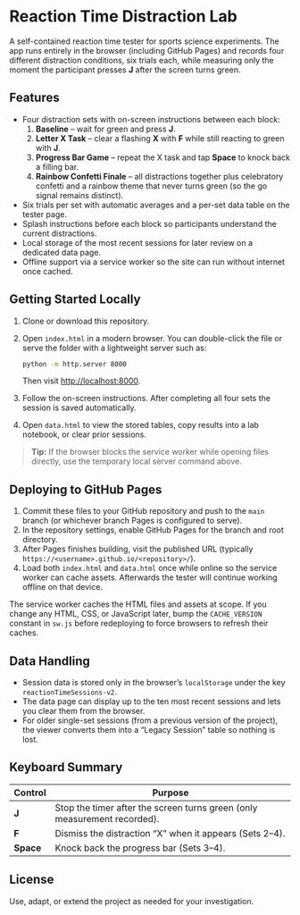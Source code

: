 # Reaction Time Distraction Lab

A self-contained reaction time tester for sports science experiments. The app runs entirely in the browser (including GitHub Pages) and records four different distraction conditions, six trials each, while measuring only the moment the participant presses **J** after the screen turns green.

## Features

- Four distraction sets with on-screen instructions between each block:
  1. **Baseline** – wait for green and press **J**.
  2. **Letter X Task** – clear a flashing **X** with **F** while still reacting to green with **J**.
  3. **Progress Bar Game** – repeat the X task and tap **Space** to knock back a filling bar.
  4. **Rainbow Confetti Finale** – all distractions together plus celebratory confetti and a rainbow theme that never turns green (so the go signal remains distinct).
- Six trials per set with automatic averages and a per-set data table on the tester page.
- Splash instructions before each block so participants understand the current distractions.
- Local storage of the most recent sessions for later review on a dedicated data page.
- Offline support via a service worker so the site can run without internet once cached.

## Getting Started Locally

1. Clone or download this repository.
2. Open `index.html` in a modern browser. You can double-click the file or serve the folder with a lightweight server such as:

   ```bash
   python -m http.server 8000
   ```

   Then visit <http://localhost:8000>.
3. Follow the on-screen instructions. After completing all four sets the session is saved automatically.
4. Open `data.html` to view the stored tables, copy results into a lab notebook, or clear prior sessions.

> **Tip:** If the browser blocks the service worker while opening files directly, use the temporary local server command above.

## Deploying to GitHub Pages

1. Commit these files to your GitHub repository and push to the `main` branch (or whichever branch Pages is configured to serve).
2. In the repository settings, enable GitHub Pages for the branch and root directory.
3. After Pages finishes building, visit the published URL (typically `https://<username>.github.io/<repository>/`).
4. Load both `index.html` and `data.html` once while online so the service worker can cache assets. Afterwards the tester will continue working offline on that device.

The service worker caches the HTML files and assets at scope. If you change any HTML, CSS, or JavaScript later, bump the `CACHE_VERSION` constant in `sw.js` before redeploying to force browsers to refresh their caches.

## Data Handling

- Session data is stored only in the browser’s `localStorage` under the key `reactionTimeSessions-v2`.
- The data page can display up to the ten most recent sessions and lets you clear them from the browser.
- For older single-set sessions (from a previous version of the project), the viewer converts them into a “Legacy Session” table so nothing is lost.

## Keyboard Summary

| Control | Purpose |
| ------- | ------- |
| **J** | Stop the timer after the screen turns green (only measurement recorded). |
| **F** | Dismiss the distraction “X” when it appears (Sets 2–4). |
| **Space** | Knock back the progress bar (Sets 3–4). |

## License

Use, adapt, or extend the project as needed for your investigation.
